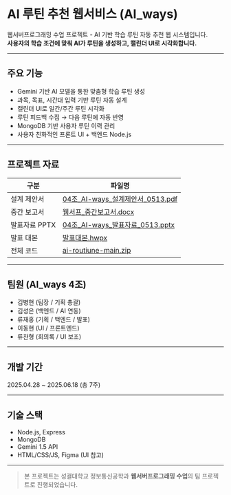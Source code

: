 # AI 루틴 추천 웹서비스 (AI_ways)

웹서버프로그래밍 수업 프로젝트 - AI 기반 학습 루틴 자동 추천 웹 시스템입니다.  
**사용자의 학습 조건에 맞춰 AI가 루틴을 생성하고, 캘린더 UI로 시각화합니다.**

---

## 주요 기능

- Gemini 기반 AI 모델을 통한 맞춤형 학습 루틴 생성
- 과목, 목표, 시간대 입력 기반 루틴 자동 설계
- 캘린더 UI로 일간/주간 루틴 시각화
- 루틴 피드백 수집 → 다음 루틴에 자동 반영
- MongoDB 기반 사용자 루틴 이력 관리
- 사용자 친화적인 프론트 UI + 백엔드 Node.js

---

## 프로젝트 자료

| 구분 | 파일명 |
|------|--------|
| 설계 제안서 | [04조_AI-ways_설계제안서_0513.pdf](./04조_AI-ways_설계제안서_0513.pdf) |
| 중간 보고서 | [웹서프_중간보고서.docx](./웹서프%20중간보고서.docx) |
| 발표자료 PPTX | [04조_AI-ways_발표자료_0513.pptx](./04조_AI-ways_발표자료_0513.pptx) |
| 발표 대본 | [발표대본.hwpx](./발표대본.hwpx) |
| 전체 코드 | [ai-routiune-main.zip](./ai-routiune-main.zip) |

---

## 팀원 (AI_ways 4조)

- 김병현 (팀장 / 기획 총괄)
- 김성은 (백엔드 / AI 연동)
- 류재홍 (기획 / 백엔드 / 발표)
- 이동현 (UI / 프론트엔드)
- 류찬형 (회의록 / UI 보조)

---

## 개발 기간

2025.04.28 ~ 2025.06.18 (총 7주)

---

## 기술 스택

- Node.js, Express
- MongoDB
- Gemini 1.5 API
- HTML/CSS/JS, Figma (UI 참고)

---

> 본 프로젝트는 성결대학교 정보통신공학과 **웹서버프로그래밍 수업**의 팀 프로젝트로 진행되었습니다.
